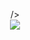 <p align = 'center'>
  <img
    
  />
  <br>
  <img
    src="https://github-readme-stats.vercel.app/api?username=abhayminer01&count_private=true&include_all_commits=true&show_icons=true&theme=github_dark&hide_title=true&hide_border=true"
  />
  <br><br>
  
</p>
